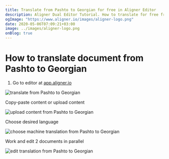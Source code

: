 ```yaml
---
title: Translate from Pashto to Georgian for free in Aligner Editor
description: Aligner Dual Editor Tutorial. How to translate for free from Pashto to Georgian. Aligner is multilingual document management platform. 
ogImage: "https://www.aligner.io/images/aligner-logo.png"
date: 2020-05-06T07:09:21+03:00
image: ../images/aligner-logo.png
onBlog: true
---
```


# How to translate document from Pashto to Georgian

1. Go to editor at [app.aligner.io](https://app.aligner.io "Aligner App web page")

![translate from Pashto to Georgian](../aligner-blank-editor.png "translate from Pashto to Georgian")

Copy-paste content or upload content

![upload content from Pashto to Georgian](../aligner-uploaded-document.png "upload content from Pashto to Georgian")

Choose desired language

![choose machine translation from Pashto to Georgian](../aligner-language-dropdown.png "choose machine translation from Pashto to Georgian")

Work and edit 2 documents in parallel

![edit translation from Pashto to Georgian](../aligner-double-sitded-editor.png "edit translation from Pashto to Georgian")

